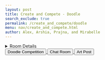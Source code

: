 ```yaml
---
layout: post 
title: Create and Compete - Doodle
search_exclude: true
permalink: /create_and_compete/doodle
menu: nav/create_and_compete.html
author: Alex, Arshia, Prajna, and Mirabelle 
---
```


<details>
  <summary>Room Details</summary>

<a href="{{site.baseurl}}/moderation/rules_doodle/">Moderation Rules</a>

<p> 
The page is a place where people can explore themselves creatively and compete to see who has the best doodle. This allows for players to collaborate over their artistic abilities. Our room includes a chat room where players can converse about their creations, a doodle compete area, a place where people can post their art, and winners get crowned every week. This will help add to our classes page by making a fun artistic environment where everyone can collaborate. </p>

</details>
<a href="https://github.com/prajnar123123213/portfolio_2025/issues/9">
  <button class="button button1">Doodle Competition</button>
  </a>
  <a href="https://github.com/prajnar123123213/portfolio_2025/issues/9">
  <button class="button button1">Chat Room</button>
  </a>
  <a href="https://github.com/prajnar123123213/portfolio_2025/issues/9">
  <button class="button button1">Art Post</button>
  </a>
  